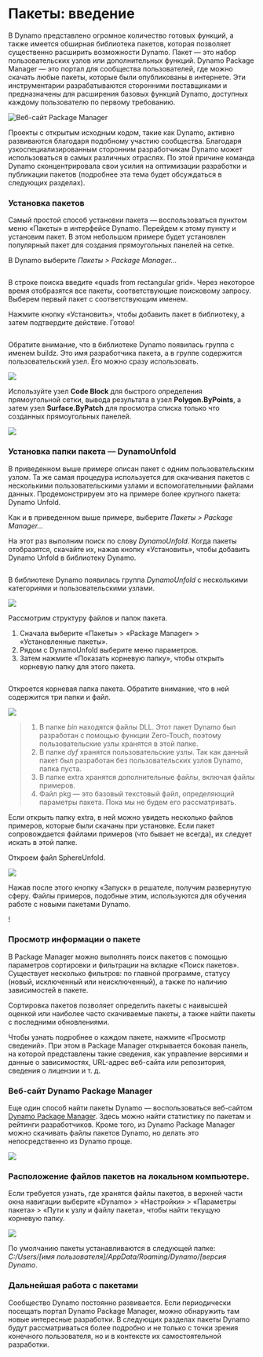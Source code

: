 # Пакеты: введение

В Dynamo представлено огромное количество готовых функций, а также имеется обширная библиотека пакетов, которая позволяет существенно расширить возможности Dynamo. Пакет — это набор пользовательских узлов или дополнительных функций. Dynamo Package Manager — это портал для сообщества пользователей, где можно скачать любые пакеты, которые были опубликованы в интернете. Эти инструментарии разрабатываются сторонними поставщиками и предназначены для расширения базовых функций Dynamo, доступных каждому пользователю по первому требованию.

![Веб-сайт Package Manager](../images/6-2/1/dpm.jpg)

Проекты с открытым исходным кодом, такие как Dynamo, активно развиваются благодаря подобному участию сообщества. Благодаря узкоспециализированным сторонним разработчикам Dynamo может использоваться в самых различных отраслях. По этой причине команда Dynamo сконцентрировала свои усилия на оптимизации разработки и публикации пакетов (подробнее эта тема будет обсуждаться в следующих разделах).

### Установка пакетов

Самый простой способ установки пакета — воспользоваться пунктом меню «Пакеты» в интерфейсе Dynamo. Перейдем к этому пункту и установим пакет. В этом небольшом примере будет установлен популярный пакет для создания прямоугольных панелей на сетке.

В Dynamo выберите _Пакеты > Package Manager..._

<figure><img src="../../.gitbook/assets/package-manager-menu.png" alt=""><figcaption></figcaption></figure>

В строке поиска введите «quads from rectangular grid». Через некоторое время отобразятся все пакеты, соответствующие поисковому запросу. Выберем первый пакет с соответствующим именем.

Нажмите кнопку «Установить», чтобы добавить пакет в библиотеку, а затем подтвердите действие. Готово!

<figure><img src="../../.gitbook/assets/quads-from-rectangular-grid.png" alt=""><figcaption></figcaption></figure>

Обратите внимание, что в библиотеке Dynamo появилась группа с именем buildz. Это имя разработчика пакета, а в группе содержится пользовательский узел. Его можно сразу использовать.

![](../images/6-2/1/packageintroduction-installingapackage03.jpg)

Используйте узел **Code Block** для быстрого определения прямоугольной сетки, вывода результата в узел **Polygon.ByPoints**, а затем узел **Surface.ByPatch** для просмотра списка только что созданных прямоугольных панелей.

![](../images/6-2/1/packageintroduction-installingapackage04.jpg)

### Установка папки пакета — DynamoUnfold

В приведенном выше примере описан пакет с одним пользовательским узлом. Та же самая процедура используется для скачивания пакетов с несколькими пользовательскими узлами и вспомогательными файлами данных. Продемонстрируем это на примере более крупного пакета: Dynamo Unfold.

Как и в приведенном выше примере, выберите _Пакеты > Package Manager..._

На этот раз выполним поиск по слову _DynamoUnfold_. Когда пакеты отобразятся, скачайте их, нажав кнопку «Установить», чтобы добавить Dynamo Unfold в библиотеку Dynamo.

<figure><img src="../../.gitbook/assets/unfold.png" alt=""><figcaption></figcaption></figure>

В библиотеке Dynamo появилась группа _DynamoUnfold_ с несколькими категориями и пользовательскими узлами.

![](../images/6-2/1/packageintroduction-installingpackagefolder02.jpg)

Рассмотрим структуру файлов и папок пакета. 

1. Сначала выберите «Пакеты» > «Package Manager» > «Установленные пакеты».
2. Рядом с DynamoUnfold выберите меню параметров<img src="../images/6-2/1/packageintroduction-verticaldotsmenu.jpg" alt="" data-size="line">.
3. Затем нажмите «Показать корневую папку», чтобы открыть корневую папку для этого пакета.

<figure><img src="../../.gitbook/assets/view-root-directory.png" alt=""><figcaption></figcaption></figure>

Откроется корневая папка пакета. Обратите внимание, что в ней содержится три папки и файл.

![](../images/6-2/1/packageintroduction-installingpackagefolder05.jpg)

> 1. В папке _bin_ находятся файлы DLL. Этот пакет Dynamo был разработан с помощью функции Zero-Touch, поэтому пользовательские узлы хранятся в этой папке.
> 2. В папке _dyf_ хранятся пользовательские узлы. Так как данный пакет был разработан без пользовательских узлов Dynamo, папка пуста.
> 3. В папке extra хранятся дополнительные файлы, включая файлы примеров.
> 4. Файл pkg — это базовый текстовый файл, определяющий параметры пакета. Пока мы не будем его рассматривать.

Если открыть папку extra, в ней можно увидеть несколько файлов примеров, которые были скачаны при установке. Если пакет сопровождается файлами примеров (что бывает не всегда), их следует искать в этой папке.

Откроем файл SphereUnfold.

![](../images/6-2/1/rd2.jpg)

Нажав после этого кнопку «Запуск» в решателе, получим развернутую сферу. Файлы примеров, подобные этим, используются для обучения работе с новыми пакетами Dynamo.

\![](<../images/6-2/1/packageintroduction-installingpackagefolder07 (1) (2).jpg>)

### Просмотр информации о пакете

В Package Manager можно выполнять поиск пакетов с помощью параметров сортировки и фильтрации на вкладке «Поиск пакетов». Существует несколько фильтров: по главной программе, статусу (новый, исключенный или неисключенный), а также по наличию зависимостей в пакете.

Сортировка пакетов позволяет определить пакеты с наивысшей оценкой или наиболее часто скачиваемые пакеты, а также найти пакеты с последними обновлениями. 

Чтобы узнать подробнее о каждом пакете, нажмите «Просмотр сведений». При этом в Package Manager открывается боковая панель, на которой представлены такие сведения, как управление версиями и данные о зависимостях, URL-адрес веб-сайта или репозитория, сведения о лицензии и т. д.

### Веб-сайт Dynamo Package Manager

Еще один способ найти пакеты Dynamo — воспользоваться веб-сайтом [Dynamo Package Manager](http://dynamopackages.com). Здесь можно найти статистику по пакетам и рейтинги разработчиков. Кроме того, из Dynamo Package Manager можно скачивать файлы пакетов Dynamo, но делать это непосредственно из Dynamo проще.

![](../images/6-2/1/dpm2.jpg)

### Расположение файлов пакетов на локальном компьютере.

Если требуется узнать, где хранятся файлы пакетов, в верхней части окна навигации выберите «Dynamo» > «Настройки» > «Параметры пакета» > «Пути к узлу и файлу пакета», чтобы найти текущую корневую папку.

![](../images/6-2/1/packageintroduction-installingpackagefolder08.jpg)

По умолчанию пакеты устанавливаются в следующей папке: _C:/Users/[имя пользователя]/AppData/Roaming/Dynamo/[версия Dynamo_.

### Дальнейшая работа с пакетами

Сообщество Dynamo постоянно развивается. Если периодически посещать портал Dynamo Package Manager, можно обнаружить там новые интересные разработки. В следующих разделах пакеты Dynamo будут рассматриваться более подробно и не только с точки зрения конечного пользователя, но и в контексте их самостоятельной разработки.
